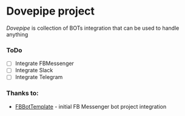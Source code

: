 # Dovepipe project
_Dovepipe_ is collection of BOTs integration that can be used to handle anything

### ToDo
- [ ] Integrate FBMessenger
- [ ] Integrate Slack
- [ ] Integrate Telegram

### Thanks to:
- [FBBotTemplate](https://github.com/kkdai/FBBotTemplate) - initial FB Messenger
bot project integration
